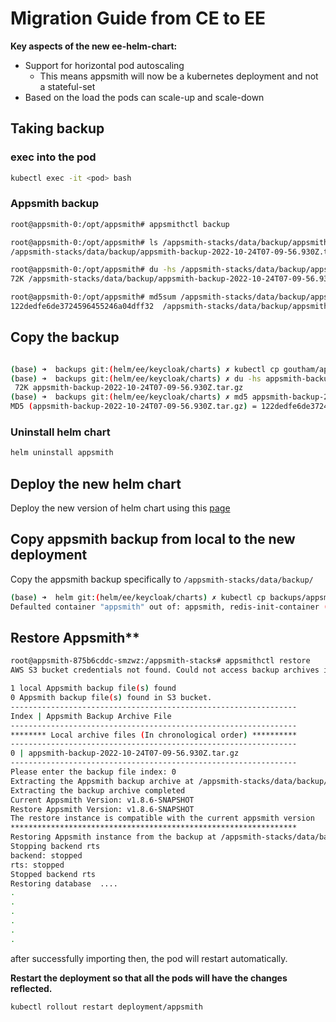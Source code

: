 # Migration Guide from CE to EE

**Key aspects of the new ee-helm-chart:**

- Support for horizontal pod autoscaling
  - This means appsmith will now be a kubernetes deployment and not a stateful-set
- Based on the load the pods can scale-up and scale-down

## Taking backup

### exec into the pod

```bash
kubectl exec -it <pod> bash
```

### Appsmith backup

```bash
root@appsmith-0:/opt/appsmith# appsmithctl backup
```

```bash
root@appsmith-0:/opt/appsmith# ls /appsmith-stacks/data/backup/appsmith-backup-2022-10-24T07-09-56.930Z.tar.gz
/appsmith-stacks/data/backup/appsmith-backup-2022-10-24T07-09-56.930Z.tar.gz

root@appsmith-0:/opt/appsmith# du -hs /appsmith-stacks/data/backup/appsmith-backup-2022-10-24T07-09-56.930Z.tar.gz
72K /appsmith-stacks/data/backup/appsmith-backup-2022-10-24T07-09-56.930Z.tar.gz

root@appsmith-0:/opt/appsmith# md5sum /appsmith-stacks/data/backup/appsmith-backup-2022-10-24T07-09-56.930Z.tar.gz
122dedfe6de3724596455246a04dff32  /appsmith-stacks/data/backup/appsmith-backup-2022-10-24T07-09-56.930Z.tar.gz
```

## Copy the backup

```bash

(base) ➜  backups git:(helm/ee/keycloak/charts) ✗ kubectl cp goutham/appsmith-0:/appsmith-stacks/data/backup/appsmith-backup-2022-10-24T07-09-56.930Z.tar.gz ./appsmith-backup-2022-10-24T07-09-56.930Z.tar.gz
(base) ➜  backups git:(helm/ee/keycloak/charts) ✗ du -hs appsmith-backup-2022-10-24T07-09-56.930Z.tar.gz
 72K appsmith-backup-2022-10-24T07-09-56.930Z.tar.gz
(base) ➜  backups git:(helm/ee/keycloak/charts) ✗ md5 appsmith-backup-2022-10-24T07-09-56.930Z.tar.gz
MD5 (appsmith-backup-2022-10-24T07-09-56.930Z.tar.gz) = 122dedfe6de3724596455246a04dff32

```

### Uninstall helm chart

```bash
helm uninstall appsmith 
```

## Deploy the new helm chart

Deploy the new version of helm chart using this [page](./setup-ee-helmChart.md)

## Copy appsmith backup from local to the new deployment

Copy the appsmith backup specifically to `/appsmith-stacks/data/backup/`

```bash
(base) ➜  helm git:(helm/ee/keycloak/charts) ✗ kubectl cp backups/appsmith-backup-2022-10-24T07-09-56.930Z.tar.gz goutham/appsmith-875b6cddc-smzwz:/appsmith-stacks/data/backup/
Defaulted container "appsmith" out of: appsmith, redis-init-container (init), mongo-init-container (init), psql-init-container (init)
```

## Restore Appsmith**

```bash
root@appsmith-875b6cddc-smzwz:/appsmith-stacks# appsmithctl restore
AWS S3 bucket credentials not found. Could not access backup archives in the bucket.

1 local Appsmith backup file(s) found
0 Appsmith backup file(s) found in S3 bucket.
----------------------------------------------------------------
Index | Appsmith Backup Archive File
----------------------------------------------------------------
******** Local archive files (In chronological order) **********
----------------------------------------------------------------
0 | appsmith-backup-2022-10-24T07-09-56.930Z.tar.gz
----------------------------------------------------------------
Please enter the backup file index: 0
Extracting the Appsmith backup archive at /appsmith-stacks/data/backup/appsmith-backup-2022-10-24T07-09-56.930Z.tar.gz
Extracting the backup archive completed
Current Appsmith Version: v1.8.6-SNAPSHOT
Restore Appsmith Version: v1.8.6-SNAPSHOT
The restore instance is compatible with the current appsmith version
****************************************************************
Restoring Appsmith instance from the backup at /appsmith-stacks/data/backup/appsmith-backup-2022-10-24T07-09-56.930Z.tar.gz
Stopping backend rts
backend: stopped
rts: stopped
Stopped backend rts
Restoring database  ....
.
.
.
.
.
.
```

after successfully importing then, the pod will restart automatically.

**Restart the deployment so that all the pods will have the changes reflected.**

```bash
kubectl rollout restart deployment/appsmith
```
